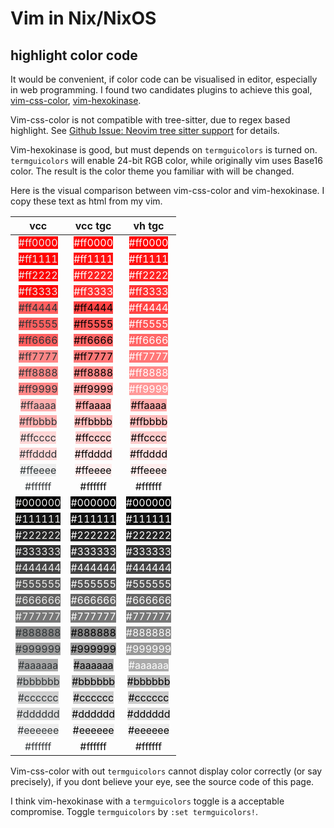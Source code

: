 # Vim in Nix/NixOS

## highlight color code

It would be convenient, if color code can be visualised in editor, especially in web programming.
I found two candidates plugins to achieve this goal,
[vim-css-color](https://github.com/ap/vim-css-color),
[vim-hexokinase](https://github.com/RRethy/vim-hexokinase).

Vim-css-color is not compatible with tree-sitter, due to regex based highlight.
See [Github Issue: Neovim tree sitter support](https://github.com/ap/vim-css-color/issues/164) for details.

Vim-hexokinase is good, but must depends on `termguicolors` is turned on.
`termguicolors` will enable 24-bit RGB color,
while originally vim uses Base16 color.
The result is the color theme you familiar with will be changed.

Here is the visual comparison between vim-css-color and vim-hexokinase.
I copy these text as html from my vim.

| vcc                                                                                | vcc tgc                                                                            | vh tgc                                                                             |
|:----------------------------------------------------------------------------------:|:----------------------------------------------------------------------------------:|:----------------------------------------------------------------------------------:|
| <span style="background-color:#FF0000"><font color="#EEEEEC">#ff0000</font></span> | <span style="background-color:#FF0000"><font color="#FFFFFF">#ff0000</font></span> | <span style="background-color:#FF0000"><font color="#FFFFFF">#ff0000</font></span> |
| <span style="background-color:#FF0000"><font color="#EEEEEC">#ff1111</font></span> | <span style="background-color:#FF1111"><font color="#FFFFFF">#ff1111</font></span> | <span style="background-color:#FF1111"><font color="#FFFFFF">#ff1111</font></span> |
| <span style="background-color:#FF0000"><font color="#EEEEEC">#ff2222</font></span> | <span style="background-color:#FF2222"><font color="#FFFFFF">#ff2222</font></span> | <span style="background-color:#FF2222"><font color="#FFFFFF">#ff2222</font></span> |
| <span style="background-color:#FF0000"><font color="#EEEEEC">#ff3333</font></span> | <span style="background-color:#FF3333"><font color="#FFFFFF">#ff3333</font></span> | <span style="background-color:#FF3333"><font color="#FFFFFF">#ff3333</font></span> |
| <span style="background-color:#FF5F5F"><font color="#2E3436">#ff4444</font></span> | <span style="background-color:#FF4444"><font color="#000000">#ff4444</font></span> | <span style="background-color:#FF4444"><font color="#FFFFFF">#ff4444</font></span> |
| <span style="background-color:#FF5F5F"><font color="#2E3436">#ff5555</font></span> | <span style="background-color:#FF5555"><font color="#000000">#ff5555</font></span> | <span style="background-color:#FF5555"><font color="#FFFFFF">#ff5555</font></span> |
| <span style="background-color:#FF5F5F"><font color="#2E3436">#ff6666</font></span> | <span style="background-color:#FF6666"><font color="#000000">#ff6666</font></span> | <span style="background-color:#FF6666"><font color="#FFFFFF">#ff6666</font></span> |
| <span style="background-color:#FF8787"><font color="#2E3436">#ff7777</font></span> | <span style="background-color:#FF7777"><font color="#000000">#ff7777</font></span> | <span style="background-color:#FF7777"><font color="#FFFFFF">#ff7777</font></span> |
| <span style="background-color:#FF8787"><font color="#2E3436">#ff8888</font></span> | <span style="background-color:#FF8888"><font color="#000000">#ff8888</font></span> | <span style="background-color:#FF8888"><font color="#FFFFFF">#ff8888</font></span> |
| <span style="background-color:#FF8787"><font color="#2E3436">#ff9999</font></span> | <span style="background-color:#FF9999"><font color="#000000">#ff9999</font></span> | <span style="background-color:#FF9999"><font color="#FFFFFF">#ff9999</font></span> |
| <span style="background-color:#FFAFAF"><font color="#2E3436">#ffaaaa</font></span> | <span style="background-color:#FFAAAA"><font color="#000000">#ffaaaa</font></span> | <span style="background-color:#FFAAAA"><font color="#000000">#ffaaaa</font></span> |
| <span style="background-color:#FFAFAF"><font color="#2E3436">#ffbbbb</font></span> | <span style="background-color:#FFBBBB"><font color="#000000">#ffbbbb</font></span> | <span style="background-color:#FFBBBB"><font color="#000000">#ffbbbb</font></span> |
| <span style="background-color:#FFD7D7"><font color="#2E3436">#ffcccc</font></span> | <span style="background-color:#FFCCCC"><font color="#000000">#ffcccc</font></span> | <span style="background-color:#FFCCCC"><font color="#000000">#ffcccc</font></span> |
| <span style="background-color:#FFD7D7"><font color="#2E3436">#ffdddd</font></span> | <span style="background-color:#FFDDDD"><font color="#000000">#ffdddd</font></span> | <span style="background-color:#FFDDDD"><font color="#000000">#ffdddd</font></span> |
| <span style="background-color:#EEEEEE"><font color="#2E3436">#ffeeee</font></span> | <span style="background-color:#FFEEEE"><font color="#000000">#ffeeee</font></span> | <span style="background-color:#FFEEEE"><font color="#000000">#ffeeee</font></span> |
| <span style="background-color:#FFFFFF"><font color="#2E3436">#ffffff</font></span> | <span style="background-color:#FFFFFF"><font color="#000000">#ffffff</font></span> | <span style="background-color:#FFFFFF"><font color="#000000">#ffffff</font></span> |
| <span style="background-color:#000000"><font color="#EEEEEC">#000000</font></span> | <span style="background-color:#000000"><font color="#FFFFFF">#000000</font></span> | <span style="background-color:#000000"><font color="#FFFFFF">#000000</font></span>
| <span style="background-color:#121212"><font color="#EEEEEC">#111111</font></span> | <span style="background-color:#111111"><font color="#FFFFFF">#111111</font></span> | <span style="background-color:#111111"><font color="#FFFFFF">#111111</font></span>
| <span style="background-color:#262626"><font color="#EEEEEC">#222222</font></span> | <span style="background-color:#222222"><font color="#FFFFFF">#222222</font></span> | <span style="background-color:#222222"><font color="#FFFFFF">#222222</font></span>
| <span style="background-color:#303030"><font color="#EEEEEC">#333333</font></span> | <span style="background-color:#333333"><font color="#FFFFFF">#333333</font></span> | <span style="background-color:#333333"><font color="#FFFFFF">#333333</font></span>
| <span style="background-color:#444444"><font color="#EEEEEC">#444444</font></span> | <span style="background-color:#444444"><font color="#FFFFFF">#444444</font></span> | <span style="background-color:#444444"><font color="#FFFFFF">#444444</font></span>
| <span style="background-color:#585858"><font color="#EEEEEC">#555555</font></span> | <span style="background-color:#555555"><font color="#FFFFFF">#555555</font></span> | <span style="background-color:#555555"><font color="#FFFFFF">#555555</font></span>
| <span style="background-color:#626262"><font color="#EEEEEC">#666666</font></span> | <span style="background-color:#666666"><font color="#FFFFFF">#666666</font></span> | <span style="background-color:#666666"><font color="#FFFFFF">#666666</font></span>
| <span style="background-color:#767676"><font color="#EEEEEC">#777777</font></span> | <span style="background-color:#777777"><font color="#FFFFFF">#777777</font></span> | <span style="background-color:#777777"><font color="#FFFFFF">#777777</font></span>
| <span style="background-color:#878787"><font color="#2E3436">#888888</font></span> | <span style="background-color:#888888"><font color="#000000">#888888</font></span> | <span style="background-color:#888888"><font color="#FFFFFF">#888888</font></span>
| <span style="background-color:#9E9E9E"><font color="#2E3436">#999999</font></span> | <span style="background-color:#999999"><font color="#000000">#999999</font></span> | <span style="background-color:#999999"><font color="#FFFFFF">#999999</font></span>
| <span style="background-color:#A8A8A8"><font color="#2E3436">#aaaaaa</font></span> | <span style="background-color:#AAAAAA"><font color="#000000">#aaaaaa</font></span> | <span style="background-color:#AAAAAA"><font color="#FFFFFF">#aaaaaa</font></span>
| <span style="background-color:#BCBCBC"><font color="#2E3436">#bbbbbb</font></span> | <span style="background-color:#BBBBBB"><font color="#000000">#bbbbbb</font></span> | <span style="background-color:#BBBBBB"><font color="#000000">#bbbbbb</font></span>
| <span style="background-color:#D0D0D0"><font color="#2E3436">#cccccc</font></span> | <span style="background-color:#CCCCCC"><font color="#000000">#cccccc</font></span> | <span style="background-color:#CCCCCC"><font color="#000000">#cccccc</font></span>
| <span style="background-color:#DADADA"><font color="#2E3436">#dddddd</font></span> | <span style="background-color:#DDDDDD"><font color="#000000">#dddddd</font></span> | <span style="background-color:#DDDDDD"><font color="#000000">#dddddd</font></span>
| <span style="background-color:#EEEEEE"><font color="#2E3436">#eeeeee</font></span> | <span style="background-color:#EEEEEE"><font color="#000000">#eeeeee</font></span> | <span style="background-color:#EEEEEE"><font color="#000000">#eeeeee</font></span>
| <span style="background-color:#FFFFFF"><font color="#2E3436">#ffffff</font></span> | <span style="background-color:#FFFFFF"><font color="#000000">#ffffff</font></span> | <span style="background-color:#FFFFFF"><font color="#000000">#ffffff</font></span>

Vim-css-color with out `termguicolors` cannot display color correctly (or say precisely),
if you dont believe your eye, see the source code of this page.

I think vim-hexokinase with a `termguicolors` toggle is a acceptable compromise.
Toggle `termguicolors` by `:set termguicolors!`.
